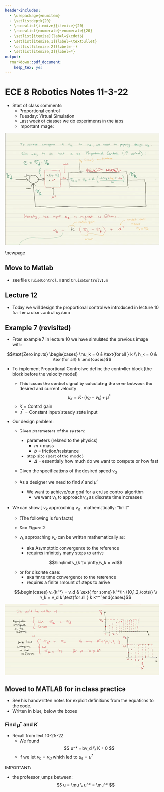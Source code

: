 ```yaml
---
header-includes:
  - \usepackage{enumitem}
  - \setlistdepth{20}
  - \renewlist{itemize}{itemize}{20}
  - \renewlist{enumerate}{enumerate}{20}
  - \setlist[itemize]{label=$\cdot$}
  - \setlist[itemize,1]{label=\textbullet}
  - \setlist[itemize,2]{label=--}
  - \setlist[itemize,3]{label=*}
output:
  rmarkdown::pdf_document:
    keep_tex: yes
---
```


# ECE 8 Robotics Notes 11-3-22

- Start of class comments:
  - Proportional control
  - Tuesday: Virtual Simulation
  - Last week of classes we do experiments in the labs
  - Important image:

![P Control/ Proportional Control - Cruise Control Example ](../images/D1.png)

\newpage

## Move to Matlab

- see file `CruiseControl.m` and `CruiseControlv1.m`

## Lecture 12

- Today we will design the proportional control we introduced in lecture 10 for the cruise control system

## Example 7 (revisited)

- From example 7 in lecture 10 we have simulated the previous image with:

$$\text{Zero inputs} \begin{cases} \mu_k = 0 & \text{for all } k \\ h_k = 0 & \text{for all} k \end{cases}$$

- To implement Proportional Control we define the controller block (the block before the velocity model)

  - This issues the control signal by calculating the error between the desired and current velocity
    $$\mu_k = K\cdot(v_d - v_k) + \mu^*$$
  - $K$ = Control gain
  - $\mu^*$ = Constant input/ steady state input

- Our design problem:

  - Given parameters of the system:
    - parameters (related to the physics)
      - $m$ = mass
      - $b$ = friction/resistance
    - step size (part of the model)
      - $\Delta$ = essentially how much do we want to compute or how fast
  - Given the specifications of the desired speed $v_d$
  - As a designer we need to find $K$ and $\mu^*$

    - We want to achieve/our goal for a cruise control algorithm
      - we want $v_k$ to approach $v_d$ as discrete time increases

- We can show [ $v_k$ approaching $v_d$ ] mathematically: "limit"

  - (The following is fun facts)
  - See Figure 2

  - $v_k$ approaching $v_d$ can be written mathematically as:
    - aka Asymptotic convergence to the reference
    - requires infinitely many steps to arrive

  $$\lim\limits_{k \to \infty}v_k = vd$$

  - or for discrete case:
    - aka finite time convergence to the reference
    - requires a finite amount of steps to arrive

  $$\begin{cases} v_{k^*} = v_d & \text{ for some} k^*\in \{0,1,2,\dots\} \\ v_k = v_d & \text{for all } k  k^*  \end{cases}$$

![Asymptotic convergence (never arrive) vs discrete convergence (rarely occurs)](../images/d2.png)

## Moved to MATLAB for in class practice

- See his handwritten notes for explicit definitions from the equations to the code.
- Written in blue, below the boxes

### Find $\mu^*$ and $K$

- Recall from lect 10-25-22
  - We found
    $$
    u^* = bv_d \\
    K = 0
    $$
  - if we let $v_0 = v_d$ which led to $u_0 = u^*$

IMPORTANT:

- the professor jumps between:
  $$
  u = \mu \\
  u^* = \mu^*
  $$
